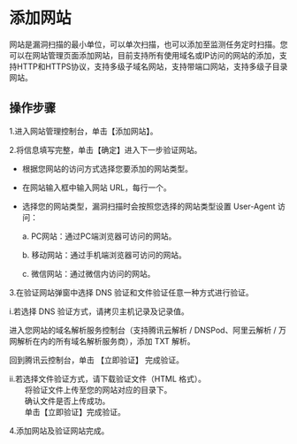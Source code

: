 # 添加网站
网站是漏洞扫描的最小单位，可以单次扫描，也可以添加至监测任务定时扫描。您可以在网站管理页面添加网站，目前支持所有使用域名或IP访问的网站的添加，支持HTTP和HTTPS协议，支持多级子域名网站，支持带端口网站，支持多级子目录网站。

## 操作步骤
1.进入网站管理控制台，单击【添加网站】。

2.将信息填写完整，单击【确定】进入下一步验证网站。

- 根据您网站的访问方式选择您要添加的网站类型。
- 在网站输入框中输入网站 URL，每行一个。
- 选择您的网站类型，漏洞扫描时会按照您选择的网站类型设置 User-Agent 访问：

    a. PC网站：通过PC端浏览器可访问的网站。

    b. 移动网站：通过手机端浏览器可访问的网站。

    c. 微信网站：通过微信内访问的网站。

3.在验证网站弹窗中选择 DNS 验证和文件验证任意一种方式进行验证。

i.若选择 DNS 验证方式，请拷贝主机记录及记录值。

进入您网站的域名解析服务控制台（支持腾讯云解析 / DNSPod、阿里云解析 / 万网解析在内的所有域名解析服务商），添加 TXT 解析。

回到腾讯云控制台，单击 【立即验证】 完成验证。

ii.若选择文件验证方式，请下载验证文件（HTML 格式）。   
　　将验证文件上传至您的网站对应的目录下。    
　　确认文件是否上传成功。  
　　单击【立即验证】完成验证。

4.添加网站及验证网站完成。
